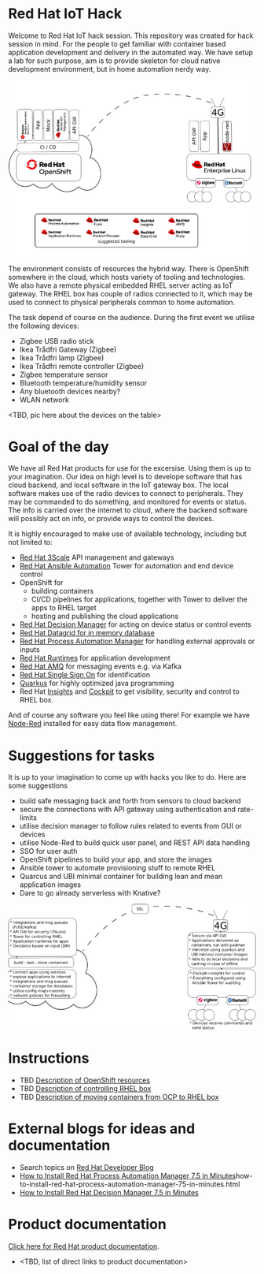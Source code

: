 # Red Hat IoT Hack

Welcome to Red Hat IoT hack session. This repository was created for hack session in mind. For the people to get familiar with container based application development and delivery in the automated way. We have setup a lab for such purpose, aim is to provide skeleton for cloud native development environment, but in home automation nerdy way.

![environment architecture](pics/setup.png)

The environment consists of resources the hybrid way. There is OpenShift somewhere in the cloud, which hosts variety of tooling and technologies. We also have a remote physical embedded RHEL server acting as IoT gateway. The RHEL box has couple of radios connected to it, which may be used to connect to physical peripherals common to home automation.

The task depend of course on the audience. During the first event we utilise the following devices:

 * Zigbee USB radio stick
 * Ikea Trådfri Gateway (Zigbee)
 * Ikea Trådfri lamp (Zigbee)
 * Ikea Trådfri remote controller (Zigbee)
 * Zigbee temperature sensor
 * Bluetooth temperature/humidity sensor
 * Any bluetooth devices nearby?
 * WLAN network

<TBD, pic here about the devices on the table>

# Goal of the day

We have all Red Hat products for use for the excersise. Using them is up to your imagination. Our idea on high level is to develope software that has cloud backend, and local software in the IoT gateway box. The local software makes use of the radio devices to connect to peripherals. They may be commanded to do something, and monitored for events or status. The info is carried over the internet to cloud, where the backend software will possibly act on info, or provide ways to control the devices.

It is highly encouraged to make use of available technology, including but not limited to:

* [Red Hat 3Scale](https://www.redhat.com/en/technologies/jboss-middleware/3scale) API management and gateways
* [Red Hat Ansible Automation](https://www.redhat.com/en/technologies/management/ansible) Tower for automation and end device control
* OpenShift for
  * building containers
  * CI/CD pipelines for applications, together with Tower to deliver the apps to RHEL target
  * hosting and publishing the cloud applications
* [Red Hat Decision Manager]() for acting on device status or control events
* [Red Hat Datagrid for in memory database](https://www.redhat.com/en/technologies/jboss-middleware/data-grid)
* [Red Hat Process Automation Manager](https://www.redhat.com/en/technologies/jboss-middleware/process-automation-manager) for handling external approvals or inputs
* [Red Hat Runtimes](https://www.redhat.com/en/products/runtimes) for application development
* [Red Hat AMQ](https://www.redhat.com/en/technologies/jboss-middleware/amq) for messaging events e.g. via Kafka
* [Red Hat Single Sign On](https://access.redhat.com/products/red-hat-single-sign-on?extIdCarryOver=true&sc_cid=701f2000001OH6fAAG) for identification
* [Quarkus](https://quarkus.io/) for highly optimized java programming
* Red Hat [Insights](https://www.redhat.com/en/technologies/management/insights) and [Cockpit](https://cockpit-project.org/) to get visibility, security and control to RHEL box. 

And of course any software you feel like using there! For example we have [Node-Red](https://nodered.org/) installed for easy data flow management.

# Suggestions for tasks

It is up to your imagination to come up with hacks you like to do. Here are some suggestions

* build safe messaging back and forth from sensors to cloud backend
* secure the connections with API gateway using authentication and rate-limits
* utilise decision manager to follow rules related to events from GUI or devices
* utilise Node-Red to build quick user panel, and REST API data handling
* SSO for user auth
* OpenShift pipelines to build your app, and store the images
* Ansible tower to automate provisioning stuff to remote RHEL
* Quarcus and UBI minimal container for building lean and mean application images
* Dare to go already serverless with Knative?

![suggestion for application architecture](pics/tasks.png)


# Instructions

* TBD [Description of OpenShift resources](./)
* TBD [Description of controlling RHEL box](./rhel-device/README.md)
* TBD [Description of moving containers from OCP to RHEL box](./)

# External blogs for ideas and documentation

* Search topics on [Red Hat Developer Blog](https://developers.redhat.com/blog/)
* [How to Install Red Hat Process Automation Manager 7.5 in Minutes](http://www.schabell.org/2020/01/)how-to-install-red-hat-process-automation-manager-75-in-minutes.html
* [How to Install Red Hat Decision Manager 7.5 in Minutes](http://www.schabell.org/2020/01/how-to-install-red-hat-decision-manager-75-in-minutes.html)

# Product documentation

[Click here for Red Hat product documentation](https://access.redhat.com/documentation/en-us/).

* <TBD, list of direct links to product documentation>
